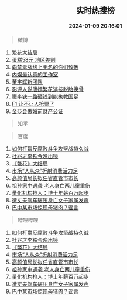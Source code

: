 <div align="center"><h2>实时热搜榜</h2><h4>2024-01-09 20:16:01</h4></div>

> 微博  

1. [繁花大结局](https://s.weibo.com/weibo?q=%23%E7%B9%81%E8%8A%B1%E5%A4%A7%E7%BB%93%E5%B1%80%23&t=31&band_rank=1&Refer=top)<br />
2. [蛋糕58元 地区差别](https://s.weibo.com/weibo?q=%E8%9B%8B%E7%B3%9558%E5%85%83%20%E5%9C%B0%E5%8C%BA%E5%B7%AE%E5%88%AB&t=31&band_rank=2&Refer=top)<br />
3. [向禁毒战线上无名的你们致敬](https://s.weibo.com/weibo?q=%23%E5%90%91%E7%A6%81%E6%AF%92%E6%88%98%E7%BA%BF%E4%B8%8A%E6%97%A0%E5%90%8D%E7%9A%84%E4%BD%A0%E4%BB%AC%E8%87%B4%E6%95%AC%23&t=31&band_rank=3&Refer=top)<br />
4. [内娱最认真的工作室](https://s.weibo.com/weibo?q=%E5%86%85%E5%A8%B1%E6%9C%80%E8%AE%A4%E7%9C%9F%E7%9A%84%E5%B7%A5%E4%BD%9C%E5%AE%A4&t=31&band_rank=4&Refer=top)<br />
5. [董宇辉新团队](https://s.weibo.com/weibo?q=%23%E8%91%A3%E5%AE%87%E8%BE%89%E6%96%B0%E5%9B%A2%E9%98%9F%23&t=31&band_rank=5&Refer=top)<br />
6. [影评人说唐嫣繁花演技脱胎换骨](https://s.weibo.com/weibo?q=%23%E5%BD%B1%E8%AF%84%E4%BA%BA%E8%AF%B4%E5%94%90%E5%AB%A3%E7%B9%81%E8%8A%B1%E6%BC%94%E6%8A%80%E8%84%B1%E8%83%8E%E6%8D%A2%E9%AA%A8%23&t=31&band_rank=6&Refer=top)<br />
7. [曝李铁一路砸钱到能执教国足](https://s.weibo.com/weibo?q=%23%E6%9B%9D%E6%9D%8E%E9%93%81%E4%B8%80%E8%B7%AF%E7%A0%B8%E9%92%B1%E5%88%B0%E8%83%BD%E6%89%A7%E6%95%99%E5%9B%BD%E8%B6%B3%23&t=31&band_rank=7&Refer=top)<br />
8. [F1 让不让人抢票了](https://s.weibo.com/weibo?q=F1%20%E8%AE%A9%E4%B8%8D%E8%AE%A9%E4%BA%BA%E6%8A%A2%E7%A5%A8%E4%BA%86&t=31&band_rank=8&Refer=top)<br />
9. [金莎会做婚前财产公证](https://s.weibo.com/weibo?q=%23%E9%87%91%E8%8E%8E%E4%BC%9A%E5%81%9A%E5%A9%9A%E5%89%8D%E8%B4%A2%E4%BA%A7%E5%85%AC%E8%AF%81%23&t=31&band_rank=9&Refer=top)<br />

> 知乎  


> 百度  

1. [如何打赢反腐败斗争攻坚战持久战](https://www.baidu.com/s?wd=%E5%A6%82%E4%BD%95%E6%89%93%E8%B5%A2%E5%8F%8D%E8%85%90%E8%B4%A5%E6%96%97%E4%BA%89%E6%94%BB%E5%9D%9A%E6%88%98%E6%8C%81%E4%B9%85%E6%88%98&sa=fyb_news&rsv_dl=fyb_news)<br />
2. [杜兆才李铁今晚出镜](https://www.baidu.com/s?wd=%E6%9D%9C%E5%85%86%E6%89%8D%E6%9D%8E%E9%93%81%E4%BB%8A%E6%99%9A%E5%87%BA%E9%95%9C&sa=fyb_news&rsv_dl=fyb_news)<br />
3. [《繁花》大结局](https://www.baidu.com/s?wd=%E3%80%8A%E7%B9%81%E8%8A%B1%E3%80%8B%E5%A4%A7%E7%BB%93%E5%B1%80&sa=fyb_news&rsv_dl=fyb_news)<br />
4. [市场“人从众”折射消费活力足](https://www.baidu.com/s?wd=%E5%B8%82%E5%9C%BA%E2%80%9C%E4%BA%BA%E4%BB%8E%E4%BC%97%E2%80%9D%E6%8A%98%E5%B0%84%E6%B6%88%E8%B4%B9%E6%B4%BB%E5%8A%9B%E8%B6%B3&sa=fyb_news&rsv_dl=fyb_news)<br />
5. [高颜值局长拟任省直管市市长](https://www.baidu.com/s?wd=%E9%AB%98%E9%A2%9C%E5%80%BC%E5%B1%80%E9%95%BF%E6%8B%9F%E4%BB%BB%E7%9C%81%E7%9B%B4%E7%AE%A1%E5%B8%82%E5%B8%82%E9%95%BF&sa=fyb_news&rsv_dl=fyb_news)<br />
6. [祖孙家中遇袭 老人身亡两儿童重伤](https://www.baidu.com/s?wd=%E7%A5%96%E5%AD%99%E5%AE%B6%E4%B8%AD%E9%81%87%E8%A2%AD+%E8%80%81%E4%BA%BA%E8%BA%AB%E4%BA%A1%E4%B8%A4%E5%84%BF%E7%AB%A5%E9%87%8D%E4%BC%A4&sa=fyb_news&rsv_dl=fyb_news)<br />
7. [量化机构抢人：博士年薪百万起步](https://www.baidu.com/s?wd=%E9%87%8F%E5%8C%96%E6%9C%BA%E6%9E%84%E6%8A%A2%E4%BA%BA%EF%BC%9A%E5%8D%9A%E5%A3%AB%E5%B9%B4%E8%96%AA%E7%99%BE%E4%B8%87%E8%B5%B7%E6%AD%A5&sa=fyb_news&rsv_dl=fyb_news)<br />
8. [遭丈夫驾车碾压身亡女子家属发声](https://www.baidu.com/s?wd=%E9%81%AD%E4%B8%88%E5%A4%AB%E9%A9%BE%E8%BD%A6%E7%A2%BE%E5%8E%8B%E8%BA%AB%E4%BA%A1%E5%A5%B3%E5%AD%90%E5%AE%B6%E5%B1%9E%E5%8F%91%E5%A3%B0&sa=fyb_news&rsv_dl=fyb_news)<br />
9. [巴中某市场惊现母猪肉？谣言](https://www.baidu.com/s?wd=%E5%B7%B4%E4%B8%AD%E6%9F%90%E5%B8%82%E5%9C%BA%E6%83%8A%E7%8E%B0%E6%AF%8D%E7%8C%AA%E8%82%89%EF%BC%9F%E8%B0%A3%E8%A8%80&sa=fyb_news&rsv_dl=fyb_news)<br />

> 哔哩哔哩  

1. [如何打赢反腐败斗争攻坚战持久战](https://www.baidu.com/s?wd=%E5%A6%82%E4%BD%95%E6%89%93%E8%B5%A2%E5%8F%8D%E8%85%90%E8%B4%A5%E6%96%97%E4%BA%89%E6%94%BB%E5%9D%9A%E6%88%98%E6%8C%81%E4%B9%85%E6%88%98&sa=fyb_news&rsv_dl=fyb_news)<br />
2. [杜兆才李铁今晚出镜](https://www.baidu.com/s?wd=%E6%9D%9C%E5%85%86%E6%89%8D%E6%9D%8E%E9%93%81%E4%BB%8A%E6%99%9A%E5%87%BA%E9%95%9C&sa=fyb_news&rsv_dl=fyb_news)<br />
3. [《繁花》大结局](https://www.baidu.com/s?wd=%E3%80%8A%E7%B9%81%E8%8A%B1%E3%80%8B%E5%A4%A7%E7%BB%93%E5%B1%80&sa=fyb_news&rsv_dl=fyb_news)<br />
4. [市场“人从众”折射消费活力足](https://www.baidu.com/s?wd=%E5%B8%82%E5%9C%BA%E2%80%9C%E4%BA%BA%E4%BB%8E%E4%BC%97%E2%80%9D%E6%8A%98%E5%B0%84%E6%B6%88%E8%B4%B9%E6%B4%BB%E5%8A%9B%E8%B6%B3&sa=fyb_news&rsv_dl=fyb_news)<br />
5. [高颜值局长拟任省直管市市长](https://www.baidu.com/s?wd=%E9%AB%98%E9%A2%9C%E5%80%BC%E5%B1%80%E9%95%BF%E6%8B%9F%E4%BB%BB%E7%9C%81%E7%9B%B4%E7%AE%A1%E5%B8%82%E5%B8%82%E9%95%BF&sa=fyb_news&rsv_dl=fyb_news)<br />
6. [祖孙家中遇袭 老人身亡两儿童重伤](https://www.baidu.com/s?wd=%E7%A5%96%E5%AD%99%E5%AE%B6%E4%B8%AD%E9%81%87%E8%A2%AD+%E8%80%81%E4%BA%BA%E8%BA%AB%E4%BA%A1%E4%B8%A4%E5%84%BF%E7%AB%A5%E9%87%8D%E4%BC%A4&sa=fyb_news&rsv_dl=fyb_news)<br />
7. [量化机构抢人：博士年薪百万起步](https://www.baidu.com/s?wd=%E9%87%8F%E5%8C%96%E6%9C%BA%E6%9E%84%E6%8A%A2%E4%BA%BA%EF%BC%9A%E5%8D%9A%E5%A3%AB%E5%B9%B4%E8%96%AA%E7%99%BE%E4%B8%87%E8%B5%B7%E6%AD%A5&sa=fyb_news&rsv_dl=fyb_news)<br />
8. [遭丈夫驾车碾压身亡女子家属发声](https://www.baidu.com/s?wd=%E9%81%AD%E4%B8%88%E5%A4%AB%E9%A9%BE%E8%BD%A6%E7%A2%BE%E5%8E%8B%E8%BA%AB%E4%BA%A1%E5%A5%B3%E5%AD%90%E5%AE%B6%E5%B1%9E%E5%8F%91%E5%A3%B0&sa=fyb_news&rsv_dl=fyb_news)<br />
9. [巴中某市场惊现母猪肉？谣言](https://www.baidu.com/s?wd=%E5%B7%B4%E4%B8%AD%E6%9F%90%E5%B8%82%E5%9C%BA%E6%83%8A%E7%8E%B0%E6%AF%8D%E7%8C%AA%E8%82%89%EF%BC%9F%E8%B0%A3%E8%A8%80&sa=fyb_news&rsv_dl=fyb_news)<br />
